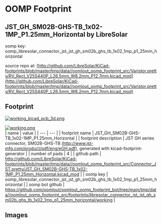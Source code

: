 # OOMP Footprint  
## JST_GH_SM02B-GHS-TB_1x02-1MP_P1.25mm_Horizontal  by LibreSolar  
  
oomp key: oomp_libresolar_connector_jst_jst_gh_sm02b_ghs_tb_1x02_1mp_p1_25mm_horizontal  
  
source repo at: [http://github.com/LibreSolar/KiCad-footprints/blob/master/tmp/data//oomlout_oomp_footprint_src/Varistor.pretty/RV_Rect_V25S440P_L26.5mm_W8.2mm_P12.7mm.kicad_mod](http://github.com/LibreSolar/KiCad-footprints/blob/master/tmp/data//oomlout_oomp_footprint_src/Varistor.pretty/RV_Rect_V25S440P_L26.5mm_W8.2mm_P12.7mm.kicad_mod)  
## Footprint  
  
[![working_kicad_pcb_3d.png](working_kicad_pcb_3d_600.png)](working_kicad_pcb_3d.png)  
  
[![working.png](working_600.png)](working.png)  
| name | value | 
| --- | --- | 
| footprint name | JST_GH_SM02B-GHS-TB_1x02-1MP_P1.25mm_Horizontal | 
| footprint description | JST GH series connector, SM02B-GHS-TB (http://www.jst-mfg.com/product/pdf/eng/eGH.pdf), generated with kicad-footprint-generator | 
| number of pads | 4 | 
| github path | http://github.com/LibreSolar/KiCad-footprints/blob/master/tmp/data//oomlout_oomp_footprint_src/Connector_JST.pretty/JST_GH_SM02B-GHS-TB_1x02-1MP_P1.25mm_Horizontal.kicad_mod | 
| oomp key | oomp_libresolar_connector_jst_jst_gh_sm02b_ghs_tb_1x02_1mp_p1_25mm_horizontal | 
| oomp bot github | https://github.com/oomlout/oomlout_oomp_footprint_bot/tree/main/tmp/data//oomlout_oomp_footprint_src/footprints/libresolar_connector_jst_jst_gh_sm02b_ghs_tb_1x02_1mp_p1_25mm_horizontal/working | 
## Images  
